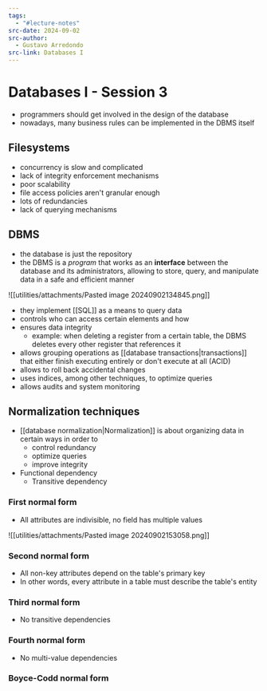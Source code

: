 ```yaml
---
tags:
  - "#lecture-notes"
src-date: 2024-09-02
src-author:
  - Gustavo Arredondo
src-link: Databases I
---
```

# Databases I - Session 3

- programmers should get involved in the design of the database
- nowadays, many business rules can be implemented in the DBMS itself

## Filesystems

- concurrency is slow and complicated
- lack of integrity enforcement mechanisms
- poor scalability
- file access policies aren't granular enough
- lots of redundancies
- lack of querying mechanisms

## DBMS

- the database is just the repository
- the DBMS is a *program* that works as an **interface** between the database and its administrators, allowing to store, query, and manipulate data in a safe and efficient manner

![[utilities/attachments/Pasted image 20240902134845.png]]

- they implement [[SQL]] as a means to query data
- controls who can access certain elements and how
- ensures data integrity
	- example: when deleting a register from a certain table, the DBMS deletes every other register that references it
- allows grouping operations as [[database transactions|transactions]] that either finish executing entirely or don't execute at all (ACID)
- allows to roll back accidental changes
- uses indices, among other techniques, to optimize queries
- allows audits and system monitoring

## Normalization techniques

- [[database normalization|Normalization]] is about organizing data in certain ways in order to
	- control redundancy
	- optimize queries
	- improve integrity
- Functional dependency
	- Transitive dependency

### First normal form

- All attributes are indivisible, no field has multiple values


![[utilities/attachments/Pasted image 20240902153058.png]]

### Second normal form

- All non-key attributes depend on the table's primary key
- In other words, every attribute in a table must describe the table's entity

### Third normal form

- No transitive dependencies

### Fourth normal form

- No multi-value dependencies

### Boyce-Codd normal form

